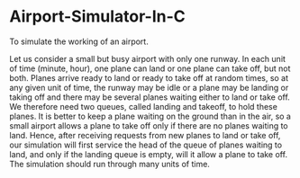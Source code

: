 # Airport-Simulator-In-C

To simulate the working of an airport.

Let us consider a small but busy airport with only one runway. In each unit of time (minute, hour), one plane can land or one plane can take off, but not both. Planes arrive ready to land or ready to take off at random times, so at any given unit of time, the runway may be idle or a plane may be landing or taking off and there may be several planes waiting either to land or take off. We therefore need two queues, called landing and takeoff, to hold these planes. It is better to keep a plane waiting on the ground than in the air, so a small airport allows a plane to take off only if there are no planes waiting to land. Hence, after receiving requests from new planes to land or take off, our simulation will first service the head of the queue of planes waiting to land, and only if the landing queue is empty, will it allow a plane to take off. The simulation should run through many units of time. 
